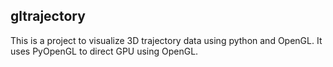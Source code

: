 ## gltrajectory
This is a project to visualize 3D trajectory data using python and OpenGL. It
uses PyOpenGL to direct GPU using OpenGL.
